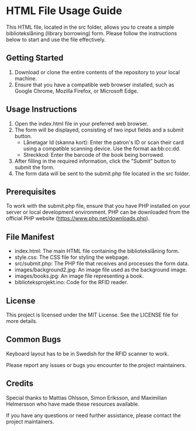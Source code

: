 # HTML File Usage Guide
This HTML file, located in the src folder, allows you to create a simple bibliotekslåning (library borrowing) form. Please follow the instructions below to start and use the file effectively.

## Getting Started
1. Download or clone the entire contents of the repository to your local machine.
2. Ensure that you have a compatible web browser installed, such as Google Chrome, Mozilla Firefox, or Microsoft Edge.

## Usage Instructions
1. Open the index.html file in your preferred web browser.
2. The form will be displayed, consisting of two input fields and a submit button.
    - Lånetagar Id (skanna kort): Enter the patron's ID or scan their card using a compatible scanning device. Use the format aa:bb:cc:dd.
    - Streckkod: Enter the barcode of the book being borrowed.
3. After filling in the required information, click the "Submit" button to submit the form.
4. The form data will be sent to the submit.php file located in the src folder.

## Prerequisites
To work with the submit.php file, ensure that you have PHP installed on your server or local development environment. PHP can be downloaded from the official PHP website (https://www.php.net/downloads.php).

## File Manifest
- index.html: The main HTML file containing the bibliotekslåning form.
- style.css: The CSS file for styling the webpage.
- src/submit.php: The PHP file that receives and processes the form data.
- images/background2.jpg: An image file used as the background image.
- images/books.jpg: An image file representing a book.
- biblioteksprojekt.ino: Code for the RFID reader. 

## License
This project is licensed under the MIT License. See the LICENSE file for more details.

## Common Bugs
Keyboard layout has to be in Swedish for the RFID scanner to work.

Please report any issues or bugs you encounter to the project maintainers.

## Credits
Special thanks to Mattias Ohlsson, Simon Eriksson, and Maximilian Helmersson who have made these resources available.

If you have any questions or need further assistance, please contact the project maintainers.

